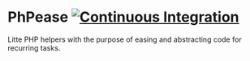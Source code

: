 # PhPease [![Continuous Integration](https://github.com/timoreith/PhPease/workflows/Continuous%20Integration/badge.svg?branch=main)](https://github.com/timoreith/PhPease/actions)

Litte PHP helpers with the purpose of easing and abstracting code for recurring tasks.

